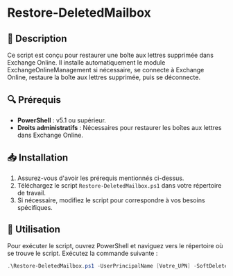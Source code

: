 # Restore-DeletedMailbox

## 📄 Description

Ce script est conçu pour restaurer une boîte aux lettres supprimée dans Exchange Online. Il installe automatiquement le module ExchangeOnlineManagement si nécessaire, se connecte à Exchange Online, restaure la boîte aux lettres supprimée, puis se déconnecte.

## 🔍 Prérequis

- **PowerShell** : v5.1 ou supérieur.
- **Droits administratifs** : Nécessaires pour restaurer les boîtes aux lettres dans Exchange Online.

## 📥 Installation

1. Assurez-vous d'avoir les prérequis mentionnés ci-dessus.
2. Téléchargez le script `Restore-DeletedMailbox.ps1` dans votre répertoire de travail.
3. Si nécessaire, modifiez le script pour correspondre à vos besoins spécifiques.

## 🚀 Utilisation

Pour exécuter le script, ouvrez PowerShell et naviguez vers le répertoire où se trouve le script. Exécutez la commande suivante :

```powershell
.\Restore-DeletedMailbox.ps1 -UserPrincipalName [Votre_UPN] -SoftDeletedObject [Votre_SoftDeletedObject]
